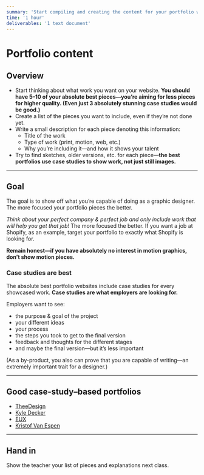 ```yaml
---
summary: 'Start compiling and creating the content for your portfolio website.'
time: '1 hour'
deliverables: '1 text document'
---
```


# Portfolio content

## Overview

- Start thinking about what work you want on your website. **You should have 5–10 of your absolute best pieces—you’re aiming for less pieces for higher quality. (Even just 3 absolutely stunning case studies would be good.)**
- Create a list of the pieces you want to include, even if they’re not done yet.
- Write a small description for each piece denoting this information:
  - Title of the work
  - Type of work (print, motion, web, etc.)
  - Why you’re including it—and how it shows your talent
- Try to find sketches, older versions, etc. for each piece—**the best portfolios use case studies to show work, not just still images.**

---

## Goal

The goal is to show off what you’re capable of doing as a graphic designer. The more focused your portfolio pieces the better.

*Think about your perfect company & perfect job and only include work that will help you get that job!* The more focused the better. If you want a job at Shopify, as an example, target your portfolio to exactly what Shopify is looking for.

**Remain honest—if you have absolutely no interest in motion graphics, don’t show motion pieces.**

### Case studies are best

The absolute best portfolio websites include case studies for every showcased work. **Case studies are what employers are looking for.**

Employers want to see:

- the purpose & goal of the project
- your different ideas
- your process
- the steps you took to get to the final version
- feedback and thoughts for the different stages
- and maybe the final version—but it’s less important

(As a by-product, you also can prove that you are capable of writing—an extremely important trait for a designer.)

---

## Good case-study–based portfolios

- [TheeDesign](https://www.theedesign.com/results/iupac)
- [Kyle Decker](http://kyledecker.me/work/catnap)
- [EUX](http://www.ethicalux.com/)
- [Kristof Van Espen](http://www.creativebrain.be/projects/warncast)

---

## Hand in

Show the teacher your list of pieces and explanations next class.
